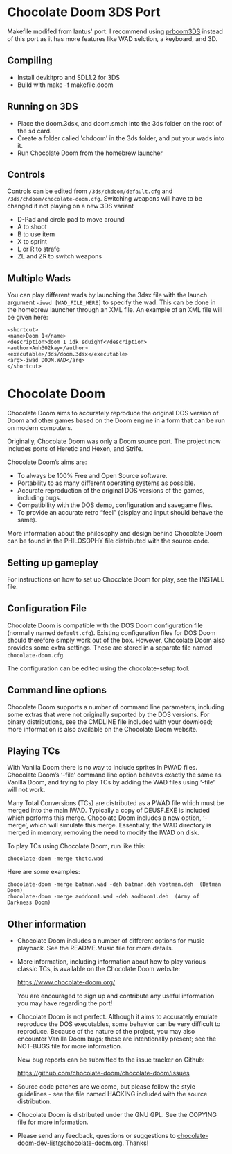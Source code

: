 # Chocolate Doom 3DS Port
Makefile modifed from lantus' port. I recommend using [prboom3DS](https://github.com/elhobbs/prboom3ds) instead of this port as it has more features like WAD selction, a keyboard, and 3D.
## Compiling
* Install devkitpro and SDL1.2 for 3DS
* Build with make -f makefile.doom
## Running on 3DS
* Place the doom.3dsx, and doom.smdh into the 3ds folder on the root of the sd card.
* Create a folder called 'chdoom' in the 3ds folder, and put your wads into it.
* Run Chocolate Doom from the homebrew launcher
## Controls
 Controls can be edited from ```/3ds/chdoom/default.cfg``` and ```/3ds/chdoom/chocolate-doom.cfg```. Switching weapons will have to be changed if not playing on a new 3DS variant
* D-Pad and circle pad to move around
* A to shoot
* B to use item
* X to sprint
* L or R to strafe
* ZL and ZR to switch weapons
## Multiple Wads
You can play different wads by launching the 3dsx file with the launch argument ```-iwad [WAD_FILE_HERE]``` to specify the wad. This can be done in the homebrew launcher through an XML file. An example of an XML file will be given here:
```
<shortcut>
<name>Doom 1</name>
<description>doom 1 idk sduighf</description>
<author>Anh302kay</author>
<executable>/3ds/doom.3dsx</executable>
<arg>-iwad DOOM.WAD</arg>
</shortcut>
```
# Chocolate Doom

Chocolate Doom aims to accurately reproduce the original DOS version of
Doom and other games based on the Doom engine in a form that can be
run on modern computers.

Originally, Chocolate Doom was only a Doom source port. The project
now includes ports of Heretic and Hexen, and Strife.

Chocolate Doom’s aims are:

 * To always be 100% Free and Open Source software.
 * Portability to as many different operating systems as possible.
 * Accurate reproduction of the original DOS versions of the games,
   including bugs.
 * Compatibility with the DOS demo, configuration and savegame files.
 * To provide an accurate retro “feel” (display and input should
   behave the same).

More information about the philosophy and design behind Chocolate Doom
can be found in the PHILOSOPHY file distributed with the source code.

## Setting up gameplay

For instructions on how to set up Chocolate Doom for play, see the
INSTALL file.

## Configuration File

Chocolate Doom is compatible with the DOS Doom configuration file
(normally named `default.cfg`). Existing configuration files for DOS
Doom should therefore simply work out of the box. However, Chocolate
Doom also provides some extra settings. These are stored in a
separate file named `chocolate-doom.cfg`.

The configuration can be edited using the chocolate-setup tool.

## Command line options

Chocolate Doom supports a number of command line parameters, including
some extras that were not originally suported by the DOS versions. For
binary distributions, see the CMDLINE file included with your
download; more information is also available on the Chocolate Doom
website.

## Playing TCs

With Vanilla Doom there is no way to include sprites in PWAD files.
Chocolate Doom’s ‘-file’ command line option behaves exactly the same
as Vanilla Doom, and trying to play TCs by adding the WAD files using
‘-file’ will not work.

Many Total Conversions (TCs) are distributed as a PWAD file which must
be merged into the main IWAD. Typically a copy of DEUSF.EXE is
included which performs this merge. Chocolate Doom includes a new
option, ‘-merge’, which will simulate this merge. Essentially, the
WAD directory is merged in memory, removing the need to modify the
IWAD on disk.

To play TCs using Chocolate Doom, run like this:

```
chocolate-doom -merge thetc.wad
```

Here are some examples:

```
chocolate-doom -merge batman.wad -deh batman.deh vbatman.deh  (Batman Doom)
chocolate-doom -merge aoddoom1.wad -deh aoddoom1.deh  (Army of Darkness Doom)
```

## Other information

 * Chocolate Doom includes a number of different options for music
   playback. See the README.Music file for more details.

 * More information, including information about how to play various
   classic TCs, is available on the Chocolate Doom website:

     https://www.chocolate-doom.org/

   You are encouraged to sign up and contribute any useful information
   you may have regarding the port!

 * Chocolate Doom is not perfect. Although it aims to accurately
   emulate reproduce the DOS executables, some behavior can be very
   difficult to reproduce. Because of the nature of the project, you
   may also encounter Vanilla Doom bugs; these are intentionally
   present; see the NOT-BUGS file for more information.

   New bug reports can be submitted to the issue tracker on Github:

     https://github.com/chocolate-doom/chocolate-doom/issues

 * Source code patches are welcome, but please follow the style
   guidelines - see the file named HACKING included with the source
   distribution.

 * Chocolate Doom is distributed under the GNU GPL. See the COPYING
   file for more information.

 * Please send any feedback, questions or suggestions to
   chocolate-doom-dev-list@chocolate-doom.org. Thanks!
